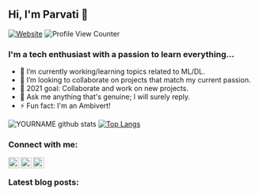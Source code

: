 ## Hi, I'm Parvati 👋

[![Website](https://img.shields.io/badge/Student-IIIT_DWD-green?style=flat-square)](https://google.com)
![Profile View Counter](https://komarev.com/ghpvc/?username=parvatijay2901)

### I'm a tech enthusiast with a passion to learn everything...

- 🔭 I’m currently working/learning topics related to ML/DL. 
- 👯 I’m looking to collaborate on projects that match my current passion. 
- 🌱 2021 goal: Collaborate and work on new projects. 
- 💬 Ask me anything that's genuine; I will surely reply. 
- ⚡ Fun fact: I'm an Ambivert!

![YOURNAME github stats](https://github-readme-stats.vercel.app/api?username=parvatijay2901&show_icons=true&hide_border=true&theme=vue)
[![Top Langs](https://github-readme-stats.vercel.app/api/top-langs/?username=parvatijay2901&theme=vue&hide_border=true)](https://github.com/parvatijay2901/github-readme-stats)
### Connect with me:
[<img align="left" alt="codeSTACKr | LinkedIn" width="22px" src="https://cdn.jsdelivr.net/npm/simple-icons@v3/icons/linkedin.svg" />](https://www.linkedin.com/in/parvati-jayakumar/)
[<img align="left" alt="codeSTACKr | Medium" width="22px" src="https://cdn.jsdelivr.net/npm/simple-icons@v3/icons/medium.svg" />](https://parvatijay2901medium.com/)
[<img align="left" alt="codeSTACKr | Gmail" width="22px" src="https://cdn.jsdelivr.net/npm/simple-icons@v3/icons/gmail.svg" />](parvatijay2901@gmail.com)
<br />

### Latest blog posts:
<!-- BLOG-POST-LIST:START -->
<!-- BLOG-POST-LIST:END -->
